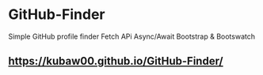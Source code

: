# GitHub-Finder
Simple GitHub profile finder Fetch APi Async/Await Bootstrap & Bootswatch
## https://kubaw00.github.io/GitHub-Finder/
